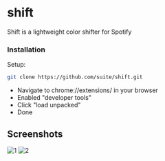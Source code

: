 # shift
Shift is a lightweight color shifter for Spotify

### Installation
Setup:

```sh
git clone https://github.com/suite/shift.git
```
- Navigate to chrome://extensions/ in your browser
- Enabled "developer tools"
- Click "load unpacked"
- Done


## Screenshots
![1](https://i.imgur.com/5GXKAel.png)
![2](https://i.imgur.com/RhEcsN9.png)
